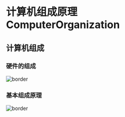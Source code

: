 # 计算机组成原理 ComputerOrganization


## 计算机组成


### 硬件的组成
![border](https://raw.githubusercontent.com/facebook201/ComputerBasic/master/img/organization/hard.png)


### 基本组成原理
![border](https://raw.githubusercontent.com/facebook201/ComputerBasic/master/img/organization/basic.png)